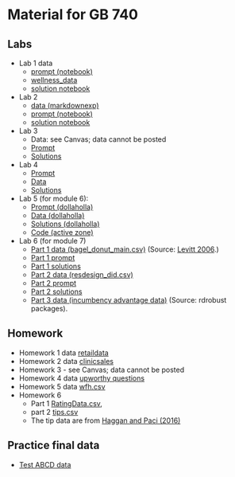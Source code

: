 # Material for GB 740 


## Labs
- Lab 1 data
  - [prompt (notebook)](https://colab.research.google.com/drive/11vIMprudKvWfWDCus4jZFPWRRn9Ykw4w?usp=sharing)
  - [wellness_data](https://raw.githubusercontent.com/dansacks/gb740/main/wellness_data.csv)
  - [solution notebook](https://colab.research.google.com/drive/19q8IM0AWuUySwLBMmHVD0sI8DhSSw8w9)
- Lab 2
  - [data (markdownexp)](https://raw.githubusercontent.com/dansacks/gb740/main/markdownexp.csv)
  - [prompt (notebook)](https://colab.research.google.com/drive/1X6RsFcXOGPLPomB6iWXJmPbACCKp0RiM)
  - [solution notebook](https://colab.research.google.com/drive/1HNbJbvhD4cfajHQY3aKDRrDdGDu5stTc) 
- Lab 3
  - Data: see Canvas; data cannot be posted
  - [Prompt](https://colab.research.google.com/drive/1Hl5vhyi-s9womluj5wDI43vTq44DhT_-?usp=sharing)
  - [Solutions](https://colab.research.google.com/drive/1aoizkC6QtcFmNbvAgAyEhXKGPVesjc3D)
- Lab 4 
  - [Prompt](https://colab.research.google.com/drive/1S-wa1D5mnQV_ruzeqDQ_QR7pIJW1c_k6?usp=sharing)
  - [Data](https://raw.githubusercontent.com/dansacks/gb740/main/lab4_data.csv)
  - [Solutions](https://colab.research.google.com/drive/1C-BALAt60udgfzOpFaq2oWQ4n7O1hmpy)
- Lab 5 (for module 6):
  - [Prompt (dollaholla)](https://colab.research.google.com/drive/1-BO_9UY53RGVyP2wHziqbrxNrurCvbTv?usp=sharing)
  - [Data (dollaholla)](https://raw.githubusercontent.com/dansacks/gb740/main/dollaholla.csv)
  - [Solutions (dollaholla)](https://colab.research.google.com/drive/11grE9_iEeWE-kju3I9idrNwdKUvmRCYn?usp=sharing)
  - [Code (active zone)](https://colab.research.google.com/drive/1qhSkrAplZjzWoGYB0vcPbqVPrEWJW-Xn?usp=sharing)
- Lab 6 (for module 7)
  - [Part 1 data (bagel_donut_main.csv)](https://raw.githubusercontent.com/dansacks/gb740/main/bagel_donut_main.csv) (Source: [Levitt 2006](https://www.nber.org/papers/w12152).)
  - [Part 1 prompt](https://colab.research.google.com/drive/1UIQb7DBn6L1OB_pt2hLPhKLwYOpyxzqT?usp=sharing)
  - [Part 1 solutions](https://colab.research.google.com/drive/16T0hdlPT6FPw5HyndPIMn1bchq4CH1o-#)
  - [Part 2 data (resdesign_did.csv)](https://raw.githubusercontent.com/dansacks/gb740/main/redesign_did.csv)
  - [Part 2 prompt](https://colab.research.google.com/drive/1URvCk9zthaDlp4E00mflzIcZEVMG1D9P?usp=sharing)
  - [Part 2 solutions](https://colab.research.google.com/drive/1y3hFMZdCzZr7b8cSGQ5shaMqwd6WNcok?usp=sharing)
  - [Part 3 data (incumbency advantage data)](https://raw.githubusercontent.com/rdpackages/rdrobust/master/Python/rdrobust_senate.csv) (Source: rdrobust packages).
  
## Homework 
- Homework 1 data [retaildata](https://raw.githubusercontent.com/dansacks/gb740/main/retaildata.csv)
- Homework 2 data [clinicsales](https://raw.githubusercontent.com/dansacks/gb740/main/clinicsales.csv)
- Homework 3 - see Canvas; data cannot be posted
- Homework 4 data [upworthy questions](https://raw.githubusercontent.com/dansacks/gb740/main/upworthy_questions.csv)
- Homework 5 data [wfh.csv](https://raw.githubusercontent.com/dansacks/gb740/main/wfh.csv)
- Homework 6
  - Part 1 [RatingData.csv](https://raw.githubusercontent.com/dansacks/gb740/main/RatingData.csv),
  - part 2 [tips.csv](https://raw.githubusercontent.com/dansacks/gb740/main/tips.csv)
  - The tip data are from [Haggan and Paci (2016)](https://www.aeaweb.org/articles?id=10.1257/app.6.3.1)
 

## Practice final data 
 - [Test ABCD data](https://raw.githubusercontent.com/dansacks/gb740/main/test_abcd.csv)
